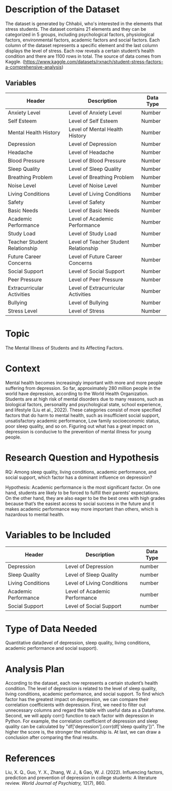 # Description of the Dataset
The dataset is generated by Chhabii, who's interested in the elements that stress students. The dataset contains 21 elements and they can be categorized in 5 groups, including psychological factors, physiological factors, environmental factors, academic factors and social factors. Each column of the dataset represents a specific element and the last column displays the level of stress. Each row reveals a certain student’s health condition and there are 1100 rows in total. The source of data comes from  Kaggle. (https://www.kaggle.com/datasets/rxnach/student-stress-factors-a-comprehensive-analysis)

## Variables
| Header | Description | Data Type |
| ------ | ----------- | --------- |
| Anxiety Level | Level of Anxiety Level | Number |
| Self Esteem | Level of Self Esteem | Number |
| Mental Health History | Level of Mental Health History | Number |
| Depression | Level of Depression | Number |
| Headache | Level of Headache | Number |
| Blood Pressure | Level of Blood Pressure | Number |
| Sleep Quality | Level of Sleep Quality | Number |
| Breathing Problem | Level of Breathing Problem | Number |
| Noise Level | Level of Noise Level | Number |
| Living Conditions | Level of Living Conditions | Number |
| Safety | Level of Safety | Number |
| Basic Needs | Level of Basic Needs | Number |
| Academic Performance | Level of Academic Performance | Number |
| Study Load | Level of Study Load | Number |
| Teacher Student Relationship | Level of Teacher Student Relationship | Number |
| Future Career Concerns | Level of Future Career Concerns | Number |
| Social Support | Level of Social Support | Number |
| Peer Pressure | Level of Peer Pressure | Number |
| Extracurricular Activities | Level of Extracurricular Activities | Number |
| Bullying | Level of Bullying | Number |
| Stress Level | Level of Stress | Number |


# Topic
The Mental Illness of Students and its Affecting Factors.

# Context
Mental health becomes increasingly important with more and more people suffering from depression. So far, approximately 280 million people in the world have depression, according to the World Health Organization. Students are at high risk of mental disorders due to many reasons, such as biological factors, personality and psychological state, school experience, and lifestyle (Liu et al., 2022). These categories consist of more specified factors that do harm to mental health, such as insufficient social support, unsatisfactory academic performance, Low family socioeconomic status, poor sleep quality, and so on. Figuring out what has a great impact on depression is conducive to the prevention of mental illness for young people. 

# Research Question and Hypothesis
RQ: 
Among sleep quality, living conditions, academic performance, and social support, which factor has a dominant influence on depression?

Hypothesis: 
Academic performance is the most significant factor. On one hand, students are likely to be forced to fulfill their parents’ expectations. On the other hand, they are also eager to be the best ones with high grades because that’s the easiest access to social success in the future and it makes academic performance way more important than others, which is hazardous to mental health.

# Variables to be Included
| Header | Description | Data Type |
| ------ | ----------- | --------- |
| Depression | Level of Depression | number |
| Sleep Quality | Level of Sleep Quality | number |
| Living Conditions | Level of Living Conditions | number |
| Academic Performance | Level of Academic Performance | number |
| Social Support | Level of Social Support | number |

# Type of Data Needed
Quantitative data(level of depression, sleep quality, living conditions, academic performance and social support).

# Analysis Plan
According to the dataset, each row represents a certain student’s health condition. The level of depression is related to the level of sleep quality, living conditions, academic performance, and social support. To find which factor has the greatest impact on depression, we can compare their correlation coefficients with depression. First, we need to filter out unnecessary columns and regard the table with useful data as a Dataframe. Second, we will apply corr() function to each factor with depression in Python. For example, the correlation coefficient of depression and sleep quality can be calculated by "df['depression'].corr(df['sleep quality'])". The higher the score is, the stronger the relationship is. At last, we can draw a conclusion after comparing the final results. 

# References
Liu, X. Q., Guo, Y. X., Zhang, W. J., & Gao, W. J. (2022). Influencing factors, prediction and prevention of depression in college students: A literature review. *World Journal of Psychiatry,* 12(7), 860.
